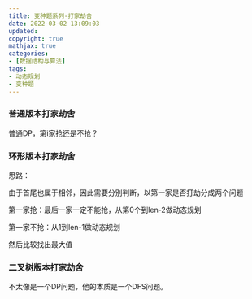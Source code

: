 ```yaml
---
title: 变种题系列-打家劫舍
date: 2022-03-02 13:09:03
updated:
copyright: true
mathjax: true
categories:
- [数据结构与算法]
tags: 
- 动态规划
- 变种题
---
```


### 普通版本打家劫舍

普通DP，第i家抢还是不抢？

### 环形版本打家劫舍

思路：

由于首尾也属于相邻，因此需要分别判断，以第一家是否打劫分成两个问题

第一家抢：最后一家一定不能抢，从第0个到len-2做动态规划

第一家不抢：从1到len-1做动态规划

然后比较找出最大值

### 二叉树版本打家劫舍

不太像是一个DP问题，他的本质是一个DFS问题。